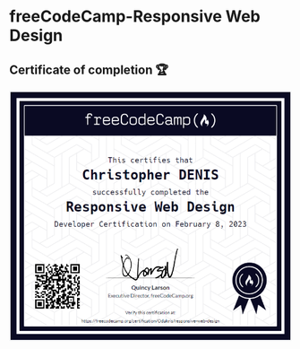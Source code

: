 # freeCodeCamp-Responsive Web Design

## Certificate of completion 🏆

<p align="center">
  <img src="./certificateofcompletion.png">
</p>
